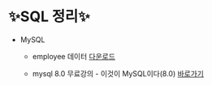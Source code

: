 # :sparkles:SQL 정리:sparkles:

- MySQL
  - employee 데이터 <a href="https://github.com/JJAN94/DataBase/tree/master/data">다운로드</a>
  
  - mysql 8.0 무료강의 - 이것이 MySQL이다(8.0) <a href="https://www.youtube.com/watch?v=xKYeJxBTt2E&list=PLVsNizTWUw7Hox7NMhenT-bulldCp9HP9&index=1">바로가기</a>
  
    





